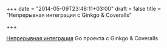 +++
date = "2014-05-09T23:48:11+03:00"
draft = false
title = "Непрерывная интеграция с Ginkgo & Coveralls"

+++

<p><a href="http://modocache.svbtle.com/continuous-integration-in-go">Непрерывная интеграция</a> Go проекта&nbsp;с Ginkgo &amp; Coveralls</p>

